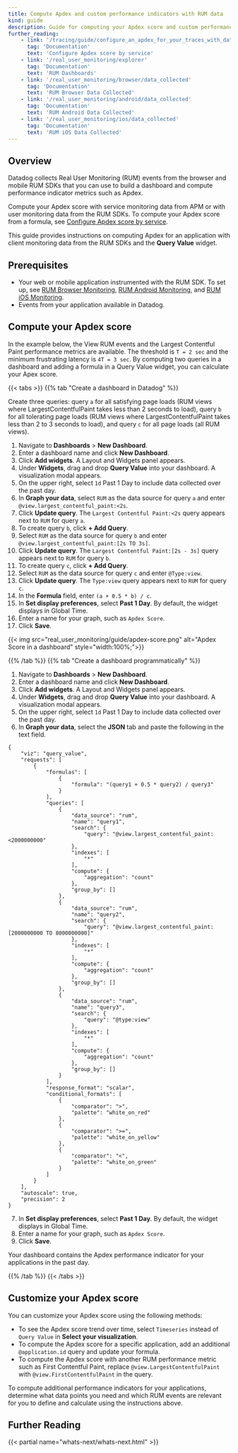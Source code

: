 ```yaml
---
title: Compute Apdex and custom performance indicators with RUM data
kind: guide
description: Guide for computing your Apdex score and custom performance indicators with RUM data
further_reading:
    - link: '/tracing/guide/configure_an_apdex_for_your_traces_with_datadog_apm'
      tag: 'Documentation'
      text: 'Configure Apdex score by service'
    - link: '/real_user_monitoring/explorer'
      tag: 'Documentation'
      text: 'RUM Dashboards'
    - link: '/real_user_monitoring/browser/data_collected'
      tag: 'Documentation'
      text: 'RUM Browser Data Collected'
    - link: '/real_user_monitoring/android/data_collected'
      tag: 'Documentation'
      text: 'RUM Android Data Collected'
    - link: '/real_user_monitoring/ios/data_collected'
      tag: 'Documentation'
      text: 'RUM iOS Data Collected'
---
```


## Overview

Datadog collects Real User Monitoring (RUM) events from the browser and mobile RUM SDKs that you can use to build a dashboard and compute performance indicator metrics such as Apdex. 

Compute your Apdex score with service monitoring data from APM or with user monitoring data from the RUM SDKs. To compute your Apdex score from a formula, see [Configure Apdex score by service][1].

This guide provides instructions on computing Apdex for an application with client monitoring data from the RUM SDKs and the **Query Value** widget.

## Prerequisites

- Your web or mobile application instrumented with the RUM SDK. To set up, see [RUM Browser Monitoring][2], [RUM Android Monitoring][3], and [RUM iOS Monitoring][4].
- Events from your application available in Datadog.

## Compute your Apdex score

In the example below, the View RUM events and the Largest Contentful Paint performance metrics are available. The threshold is `T = 2 sec` and the minimum frustrating latency is `4T = 3 sec`. By computing two queries in a dashboard and adding a formula in a Query Value widget, you can calculate your Apex score.

{{< tabs >}}
{{% tab "Create a dashboard in Datadog" %}}

Create three queries: query `a` for all satisfying page loads (RUM views where LargestContentfulPaint takes less than 2 seconds to load), query `b` for all tolerating page loads (RUM views where LargestContentfulPaint takes less than 2 to 3 seconds to load), and query `c` for all page loads (all RUM views).


1. Navigate to **Dashboards** > **New Dashboard**.
2. Enter a dashboard name and click **New Dashboard**.
3. Click **Add widgets**. A Layout and Widgets panel appears.
4. Under **Widgets**, drag and drop **Query Value** into your dashboard. A visualization modal appears.
5. On the upper right, select `1d` Past 1 Day to include data collected over the past day.
6. In **Graph your data**, select `RUM` as the data source for query `a` and enter `@view.largest_contentful_paint:<2s`.
7. Click **Update query**. The `Largest Contentful Paint:<2s` query appears next to `RUM` for query `a`.
8. To create query `b`, click **+ Add Query**.
9. Select `RUM` as the data source for query `b` and enter `@view.largest_contentful_paint:[2s TO 3s]`.
10. Click **Update query**. The `Largest Contentful Paint:[2s - 3s]` query appears next to `RUM` for query `b`.
11. To create query `c`, click **+ Add Query**.
12. Select `RUM` as the data source for query `c` and enter `@Type:view`.
13. Click **Update query**. The `Type:view` query appears next to `RUM` for query `c`.
14. In the **Formula** field, enter `(a + 0.5 * b) / c`.
15. In **Set display preferences**, select **Past 1 Day**. By default, the widget displays in Global Time.
16. Enter a name for your graph, such as `Apdex Score`.
17. Click **Save**.

{{< img src="real_user_monitoring/guide/apdex-score.png" alt="Apdex Score in a dashboard" style="width:100%;">}}

{{% /tab %}}
{{% tab "Create a dashboard programmatically" %}}

1. Navigate to **Dashboards** > **New Dashboard**.
2. Enter a dashboard name and click **New Dashboard**.
3. Click **Add widgets**. A Layout and Widgets panel appears.
4. Under **Widgets**, drag and drop **Query Value** into your dashboard. A visualization modal appears.
5. On the upper right, select `1d` Past 1 Day to include data collected over the past day.
6. In **Graph your data**, select the **JSON** tab and paste the following in the text field.

```
{
    "viz": "query_value",
    "requests": [
        {
            "formulas": [
                {
                    "formula": "(query1 + 0.5 * query2) / query3"
                }
            ],
            "queries": [
                {
                    "data_source": "rum",
                    "name": "query1",
                    "search": {
                        "query": "@view.largest_contentful_paint:<2000000000"
                    },
                    "indexes": [
                        "*"
                    ],
                    "compute": {
                        "aggregation": "count"
                    },
                    "group_by": []
                },
                {
                    "data_source": "rum",
                    "name": "query2",
                    "search": {
                        "query": "@view.largest_contentful_paint:[2000000000 TO 8000000000]"
                    },
                    "indexes": [
                        "*"
                    ],
                    "compute": {
                        "aggregation": "count"
                    },
                    "group_by": []
                },
                {
                    "data_source": "rum",
                    "name": "query3",
                    "search": {
                        "query": "@type:view"
                    },
                    "indexes": [
                        "*"
                    ],
                    "compute": {
                        "aggregation": "count"
                    },
                    "group_by": []
                }
            ],
            "response_format": "scalar",
            "conditional_formats": [
                {
                    "comparator": ">",
                    "palette": "white_on_red"
                },
                {
                    "comparator": ">=",
                    "palette": "white_on_yellow"
                },
                {
                    "comparator": "<",
                    "palette": "white_on_green"
                }
            ]
        }
    ],
    "autoscale": true,
    "precision": 2
}
```

7. In **Set display preferences**, select **Past 1 Day**. By default, the widget displays in Global Time.
16. Enter a name for your graph, such as `Apdex Score`.
17. Click **Save**.

Your dashboard contains the Apdex performance indicator for your applications in the past day.

{{% /tab %}}
{{< /tabs >}}

## Customize your Apdex score

You can customize your Apdex score using the following methods:

- To see the Apdex score trend over time, select `Timeseries` instead of `Query Value` in **Select your visualization**.
- To compute the Apdex score for a specific application, add an additional `@application.id` query and update your formula.
- To compute the Apdex score with another RUM performance metric such as First Contentful Paint, replace `@view.LargestContentfulPaint` with `@view.FirstContentfulPaint` in the query.

To compute additional performance indicators for your applications, determine what data points you need and which RUM events are relevant for you to define and calculate using the instructions above.

## Further Reading

{{< partial name="whats-next/whats-next.html" >}}

[1]: /tracing/guide/configure_an_apdex_for_your_traces_with_datadog_apm
[2]: /real_user_monitoring/browser/
[3]: /real_user_monitoring/android/
[4]: /real_user_monitoring/ios/
